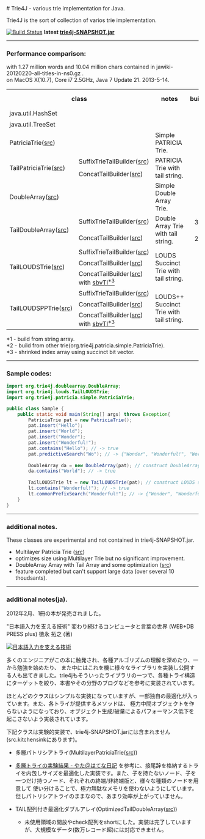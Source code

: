 <html>
<head>
<meta name="author" content="Takao Nakaguchi" />
<meta name="description" content="Trie4J - various trie implementation for Java" />
<meta name="keywords" content="Trie,Java,DoubleArray,Double Array,LOUDS,PATRICIA" />
</head>
# Trie4J - various trie implementation for Java.

Trie4J is the sort of collection of varios trie implementation.

[![Build Status](https://buildhive.cloudbees.com/job/takawitter/job/trie4j/badge/icon)](https://buildhive.cloudbees.com/job/takawitter/job/trie4j/)
 **latest [trie4j-SNAPSHOT.jar](https://buildhive.cloudbees.com/job/takawitter/job/trie4j/lastSuccessfulBuild/artifact/trie4j/dist/trie4j-SNAPSHOT.jar)**

---
### Performance comparison:
with 1.27 million words and 10.04 million chars contained in jawiki-20120220-all-titles-in-ns0.gz .
<br/>on MacOS X(10.7), Core i7 2.5GHz, Java 7 Update 21.  2013-5-14.
<table>
<tr><th colspan="2">class</th><th>notes</th><th>build(ms)</th><th>contains(ms)</th><th>used heap(MB)</th></tr>
<tr><td colspan="2">java.util.HashSet</td><td /><td align="right">404<sup>*1</sup></td><td align="right">363</td><td align="right">126.2</td></tr>
<tr><td colspan="2">java.util.TreeSet</td><td /><td align="right"><font color="red">416</font><sup>*1</sup></td><td align="right">235</td><td align="right">125.9</td></tr>
<tr>
  <td colspan="2">PatriciaTrie(<a href="https://github.com/takawitter/trie4j/blob/master/trie4j/src/org/trie4j/patricia/simple/PatriciaTrie.java">src</a>)</td>
  <td>Simple PATRICIA Trie.</td><td align="right">371<sup>*1</sup></td><td align="right">247</td><td align="right">90.8</td>
</tr>
<tr>
  <td rowspan="2">TailPatriciaTrie(<a href="https://github.com/takawitter/trie4j/blob/master/trie4j/src/org/trie4j/patricia/tail/TailPatriciaTrie.java">src</a>)</td>
  <td>SuffixTrieTailBuilder(<a href="https://github.com/takawitter/trie4j/blob/master/trie4j/src/org/trie4j/tail/SuffixTrieTailBuilder.java">src</a>)</td>
  <td rowspan="2">PATRICIA Trie with tail string.</td>
  <td align="right">937<sup>*1</sup></td><td align="right">248</td><td align="right">76.8</td></tr>
<tr>
  <td>ConcatTailBuilder(<a href="https://github.com/takawitter/trie4j/blob/master/trie4j/src/org/trie4j/tail/ConcatTailBuilder.java">src</a>)</td>
  <td align="right">440<sup>*1</sup></td><td align="right">228</td><td align="right">69.2</td>
</tr>
<tr>
  <td colspan="2">DoubleArray(<a href="https://github.com/takawitter/trie4j/blob/master/trie4j/src/org/trie4j/doublearray/DoubleArray.java">src</a>)</td>
  <td>Simple Double Array Trie.</td>
  <td align="right">362<sup>*2</sup></td><td align="right"><font color="red">98</a></td><td align="right">52.6</td>
</tr>
<tr>
  <td rowspan="2">TailDoubleArray(<a href="https://github.com/takawitter/trie4j/blob/master/trie4j/src/org/trie4j/doublearray/TailDoubleArray.java">src</a>)</td>
  <td>SuffixTrieTailBuilder(<a href="https://github.com/takawitter/trie4j/blob/master/trie4j/src/org/trie4j/tail/SuffixTrieTailBuilder.java">src</a>)</td>
  <td rowspan="2">Double Array Trie with tail string.</td>
  <td align="right">3,111<sup>*2</sup></td><td align="right">181</td><td align="right">28.9</td>
</tr>
<tr>
  <td>ConcatTailBuilder(<a href="https://github.com/takawitter/trie4j/blob/master/trie4j/src/org/trie4j/tail/ConcatTailBuilder.java">src</a>)</td>
  <td align="right">2,532<sup>*2</sup></td><td align="right">154</td><td align="right">33.6</td>
</tr>
<tr>
  <td rowspan="3">TailLOUDSTrie(<a href="https://github.com/takawitter/trie4j/blob/master/trie4j/src/org/trie4j/louds/TailLOUDSTrie.java">src</a>)</td>
  <td>SuffixTrieTailBuilder(<a href="https://github.com/takawitter/trie4j/blob/master/trie4j/src/org/trie4j/tail/SuffixTrieTailBuilder.java">src</a>)</td>
  <td rowspan="3">LOUDS Succinct Trie with tail string.</td>
  <td align="right">620<sup>*2</sup></td><td align="right">554</td><td align="right"><font color="red">15.4</a></td>
</tr>
<tr>
  <td>ConcatTailBuilder(<a href="https://github.com/takawitter/trie4j/blob/master/trie4j/src/org/trie4j/tail/builder/ConcatTailBuilder.java">src</a>)</td>
  <td align="right"><font color="red">111</font><sup>*2</sup></td><td align="right">537</td><td align="right">20.2</td>
</tr>
<tr>
  <td>ConcatTailBuilder(<a href="https://github.com/takawitter/trie4j/blob/master/trie4j/src/org/trie4j/tail/builder/ConcatTailBuilder.java">src</a>)
with <a href="https://github.com/takawitter/trie4j/blob/master/trie4j/src/org/trie4j/tail/index/SBVTailIndex.java">sbvTI<sup>*3</sup></a></td>
  <td align="right"><font color="red">145</font><sup>*2</sup></td><td align="right">712</td><td align="right">15.7</td>
</tr>
<tr>
  <td rowspan="3">TailLOUDSPPTrie(<a href="https://github.com/takawitter/trie4j/blob/master/trie4j/src/org/trie4j/louds/TailLOUDSPPTrie.java">src</a>)</td>
  <td>SuffixTrieTailBuilder(<a href="https://github.com/takawitter/trie4j/blob/master/trie4j/src/org/trie4j/tail/SuffixTrieTailBuilder.java">src</a>)</td>
  <td rowspan="3">LOUDS++ Succinct Trie with tail string.</td>
  <td align="right">654<sup>*2</sup></td><td align="right">571</td><td align="right"><font color="red">15.4</a></td>
</tr>
<tr>
  <td>ConcatTailBuilder(<a href="https://github.com/takawitter/trie4j/blob/master/trie4j/src/org/trie4j/tail/builder/ConcatTailBuilder.java">src</a>)</td>
  <td align="right"><font color="red">119</font><sup>*2</sup></td><td align="right">552</td><td align="right">20.1</td>
</tr>
<tr>
  <td>ConcatTailBuilder(<a href="https://github.com/takawitter/trie4j/blob/master/trie4j/src/org/trie4j/tail/builder/ConcatTailBuilder.java">src</a>)
with <a href="https://github.com/takawitter/trie4j/blob/master/trie4j/src/org/trie4j/tail/index/SBVTailIndex.java">sbvTI<sup>*3</sup></a></td>
  <td align="right"><font color="red">163</font><sup>*2</sup></td><td align="right">741</td><td align="right">15.6</td>
</tr>
</table>
*1 - build from string array.
<br/>*2 - build from other trie(org.trie4j.patricia.simple.PatriciaTrie).
<br/>*3 - shrinked index array using succinct bit vector.

---

### Sample codes:
```java
import org.trie4j.doublearray.DoubleArray;
import org.trie4j.louds.TailLOUDSTrie;
import org.trie4j.patricia.simple.PatriciaTrie;

public class Sample {
	public static void main(String[] args) throws Exception{
		PatriciaTrie pat = new PatriciaTrie();
		pat.insert("Hello");
		pat.insert("World");
		pat.insert("Wonder");
		pat.insert("Wonderful!");
		pat.contains("Hello"); // -> true
		pat.predictiveSearch("Wo"); // -> {"Wonder", "Wonderful!", "World"} as Iterable<String>
		
		DoubleArray da = new DoubleArray(pat); // construct DoubleArray from existing Trie
		da.contains("World"); // -> true
		
		TailLOUDSTrie lt = new TailLOUDSTrie(pat); // construct LOUDS succinct Trie with ConcatTailBuilder(default)
		lt.contains("Wonderful!"); // -> true
		lt.commonPrefixSearch("Wonderful!"); // -> {"Wonder", "Wonderful!"} as Iterable<String>
	}
}
```

---

### additional notes.

These classes are experimental and not contained in trie4j-SNAPSHOT.jar.
* Multilayer Patricia Trie ([src](https://github.com/takawitter/trie4j/blob/master/trie4j/src.kitchensink/org/trie4j/patricia/multilayer/MultilayerPatriciaTrie.java))
 * optimizes size using Multilayer Trie but no significant improvement.
* DoubleArray Array with Tail Array and some optimization ([src](https://github.com/takawitter/trie4j/blob/master/trie4j/src.kitchensink/org/trie4j/doublearray/OptimizedTailDoubleArray.java))
 * feature completed but can't support large data (over several 10 thoudsants).

---

### additional notes(ja).

2012年2月、1冊の本が発売されました。

"日本語入力を支える技術" 変わり続けるコンピュータと言葉の世界 (WEB+DB PRESS plus) 徳永 拓之 (著) 

 [![日本語入力を支える技術](http://ws.assoc-amazon.jp/widgets/q?_encoding=UTF8&Format=_SL110_&ASIN=4774149934&MarketPlace=JP&ID=AsinImage&WS=1&tag=takaoblogspot-22&ServiceVersion=20070822)](http://www.amazon.co.jp/gp/product/4774149934/ref=as_li_ss_il?ie=UTF8&tag=takaoblogspot-22&linkCode=as2&camp=247&creative=7399&creativeASIN=4774149934)

多くのエンジニアがこの本に触発され、各種アルゴリズムの理解を深めたり、一から勉強を始めたり、
また中にはこれを機に様々なライブラリを実装し公開する人も出てきました。trie4jもそういったライブラリの一つで、各種トライ構造にターゲットを絞り、本書やその分野のブログなどを参考に実装されています。

ほとんどのクラスはシンプルな実装になっていますが、一部独自の最適化が入っています。また、各トライが提供するメソッドは、
極力中間オブジェクトを作らないようになっており、オブジェクト生成/破棄によるパフォーマンス低下を起こさないよう実装されています。

下記クラスは実験的実装で、trie4j-SNAPSHOT.jarには含まれません(src.kitchensinkにあります)。
* 多層パトリシアトライ(MultilayerPatriciaTrie([src](https://github.com/takawitter/trie4j/blob/master/trie4j/src.kitchensink/org/trie4j/patricia/multilayer/MultilayerPatriciaTrie.java)))
 * [多層トライの実験結果 - やた＠はてな日記](http://d.hatena.ne.jp/s-yata/20101223/1293143633)
   を参考に、接尾辞を格納するトライを内包しサイズを最適化した実装です。また、子を持たないノード、子を一つだけ持つノード、それぞれの終端/非終端版と、様々な種類のノードを用意して
   使い分けることで、極力無駄なメモリを使わないようにしています。但しパトリシアトライのままなので、あまり効率が上がっていません。

* TAIL配列付き最適化ダブルアレイ(OptimizedTailDoubleArray([src](https://github.com/takawitter/trie4j/blob/master/trie4j/src.kitchensink/org/trie4j/doublearray/OptimizedTailDoubleArray.java)))
    * 未使用領域の開放やcheck配列をshortにした。実装は完了していますが、大規模なデータ(数万レコード超)には対応できません。

</html>
